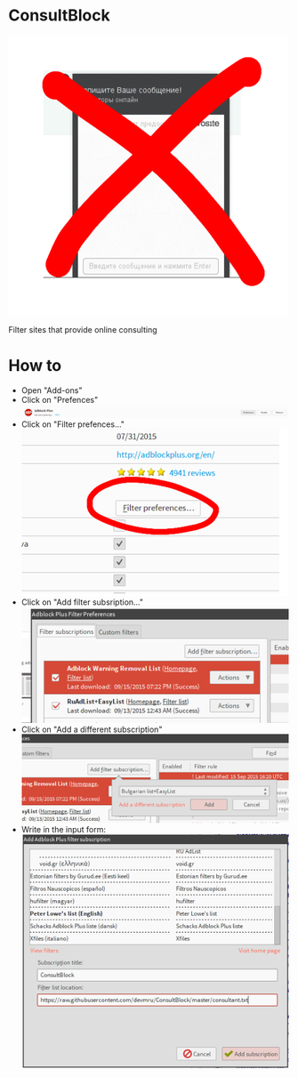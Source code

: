 # ConsultBlock
![ConsultBlock](img/notconsult.png)

Filter sites that provide online consulting
# How to
* Open "Add-ons"
* Click on "Prefences"
![step2](img/step2.png)
* Click on "Filter prefences..."
![step3](img/step3.png)
* Click on "Add filter subsription..."
![step4](img/step4.png)
* Click on "Add a different subscription"
![step5](img/step5.png)
* Write in the input form:
![step6](img/step6.png)
